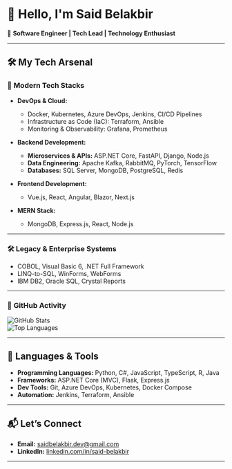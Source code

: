 # 👋 Hello, I'm Said Belakbir  

🚀 **Software Engineer | Tech Lead | Technology Enthusiast**  

---

## 🛠️ **My Tech Arsenal**

### 🚀 **Modern Tech Stacks**  
- **DevOps & Cloud:**  
  - Docker, Kubernetes, Azure DevOps, Jenkins, CI/CD Pipelines  
  - Infrastructure as Code (IaC): Terraform, Ansible  
  - Monitoring & Observability: Grafana, Prometheus  

- **Backend Development:**  
  - **Microservices & APIs:** ASP.NET Core, FastAPI, Django, Node.js  
  - **Data Engineering:** Apache Kafka, RabbitMQ, PyTorch, TensorFlow  
  - **Databases:** SQL Server, MongoDB, PostgreSQL, Redis  

- **Frontend Development:**  
  - Vue.js, React, Angular, Blazor, Next.js  

- **MERN Stack:**  
  - MongoDB, Express.js, React, Node.js  

---

### 🛠️ **Legacy & Enterprise Systems**  
- COBOL, Visual Basic 6, .NET Full Framework  
- LINQ-to-SQL, WinForms, WebForms  
- IBM DB2, Oracle SQL, Crystal Reports  

---

### 🔗 **GitHub Activity**

![GitHub Stats](https://github-readme-stats.vercel.app/api?username=saidbelakbir&show_icons=true&theme=radical&count_private=true)  
![Top Languages](https://github-readme-stats.vercel.app/api/top-langs/?username=saidbelakbir&layout=compact&theme=radical&hide=html,css)

---

## 🌟 **Languages & Tools**
- **Programming Languages:** Python, C#, JavaScript, TypeScript, R, Java  
- **Frameworks:** ASP.NET Core (MVC), Flask, Express.js  
- **Dev Tools:** Git, Azure DevOps, Kubernetes, Docker Compose  
- **Automation:** Jenkins, Terraform, Ansible  

---

## 📬 **Let’s Connect**
- **Email:** saidbelakbir.dev@gmail.com  
- **LinkedIn:** [linkedin.com/in/said-belakbir](#)  

---
